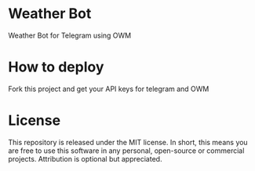 # Weather Bot
Weather Bot for Telegram using OWM

# How to deploy
Fork this project and get your API keys for telegram and OWM

# License
This repository is released under the MIT license. In short, this means you are free to use this software in any personal, open-source or commercial projects. Attribution is optional but appreciated.